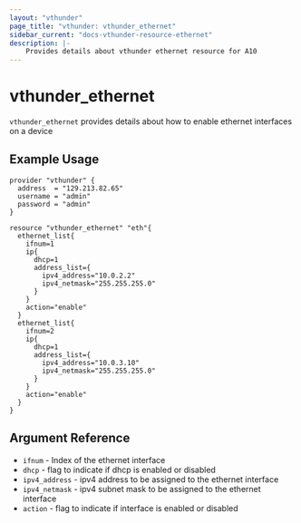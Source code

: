 ```yaml
---
layout: "vthunder"
page_title: "vthunder: vthunder_ethernet"
sidebar_current: "docs-vthunder-resource-ethernet"
description: |-
    Provides details about vthunder ethernet resource for A10
---
```


# vthunder\_ethernet

`vthunder_ethernet` provides details about how to enable ethernet interfaces on a device
## Example Usage


```hcl
provider "vthunder" {
  address  = "129.213.82.65"
  username = "admin"
  password = "admin"
}

resource "vthunder_ethernet" "eth"{
  ethernet_list{
    ifnum=1
    ip{
      dhcp=1
      address_list={
        ipv4_address="10.0.2.2"
        ipv4_netmask="255.255.255.0"
      }
    }
    action="enable"
  }
  ethernet_list{
    ifnum=2
    ip{
      dhcp=1
      address_list={
        ipv4_address="10.0.3.10"
        ipv4_netmask="255.255.255.0"
      }
    }
    action="enable"
  }
}
```

## Argument Reference

* `ifnum` - Index of the ethernet interface
* `dhcp` - flag to indicate if dhcp is enabled or disabled
* `ipv4_address` - ipv4 address to be assigned to the ethernet interface
* `ipv4_netmask` - ipv4 subnet mask to be assigned to the ethernet interface
* `action` - flag to indicate if interface is enabled or disabled

